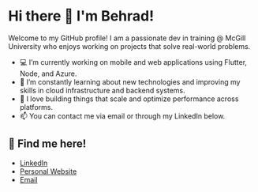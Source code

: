 # Hi there 👋 I'm Behrad!

Welcome to my GitHub profile! I am a passionate dev in training @ McGill University who enjoys working on projects that solve real-world problems.

- 💻 I’m currently working on mobile and web applications using Flutter, Node, and Azure.
- 🌱 I’m constantly learning about new technologies and improving my skills in cloud infrastructure and backend systems.
- 🚀 I love building things that scale and optimize performance across platforms.
- 📫 You can contact me via email or through my LinkedIn below.

## 🔗 Find me here!
- [LinkedIn]([https://linkedin.com/in/yourprofile](https://www.linkedin.com/in/behradrezaie/))
- [Personal Website](https://behradrez.github.io/)
- [Email](mailto:behrad.rezaie07@gmail.com)
